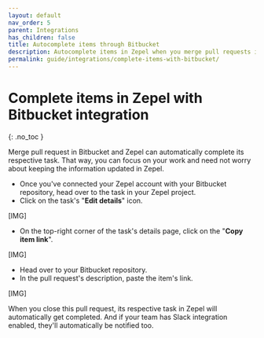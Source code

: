 ```yaml
---
layout: default
nav_order: 5
parent: Integrations
has_children: false
title: Autocomplete items through Bitbucket
description: Autocomplete items in Zepel when you merge pull requests in Bitbucket.
permalink: guide/integrations/complete-items-with-bitbucket/
---
```

# Complete items in Zepel with Bitbucket integration

{: .no_toc }

Merge pull request in Bitbucket and Zepel can automatically complete its respective task. That way, you can focus on your work and need not worry about keeping the information updated in Zepel.

* Once you've connected your Zepel account with your Bitbucket repository, head over to the task in your Zepel project.
* Click on the task's "**Edit details**" icon.

[IMG]

* On the top-right corner of the task's details page, click on the "**Copy item link**".

[IMG]

* Head over to your Bitbucket repository.
* In the pull request's description, paste the item's link.

[IMG]

When you close this pull request, its respective task in Zepel will automatically get completed. And if your team has Slack integration enabled, they'll automatically be notified too.